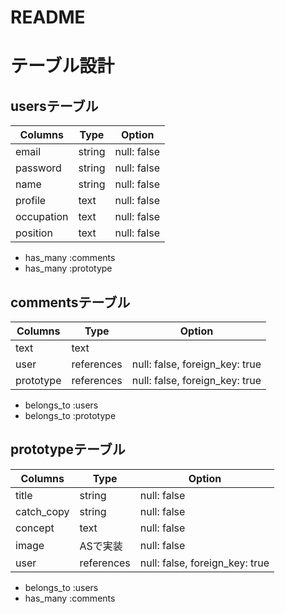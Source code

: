 # README

# テーブル設計

## usersテーブル

| Columns    | Type   | Option      |
| ---------- | ------ | ----------- |
| email      | string | null: false |
| password   | string | null: false |
| name       | string | null: false |
| profile    | text   | null: false |
| occupation | text   | null: false |
| position   | text   | null: false |

- has_many :comments
- has_many :prototype

## commentsテーブル

| Columns   | Type       | Option                         |
| --------- | ---------- | ------------------------------ |
| text      | text       |                                |
| user      | references | null: false, foreign_key: true |
| prototype | references | null: false, foreign_key: true |

- belongs_to :users
- belongs_to :prototype

## prototypeテーブル

| Columns    | Type       | Option                        |
| ---------- | ---------- | ------------------------------ |
| title      | string     | null: false                    |
| catch_copy | string     | null: false                    |
| concept    | text       | null: false                    |
| image      | ASで実装    | null: false                    |
| user       | references | null: false, foreign_key: true |

- belongs_to :users
- has_many :comments
